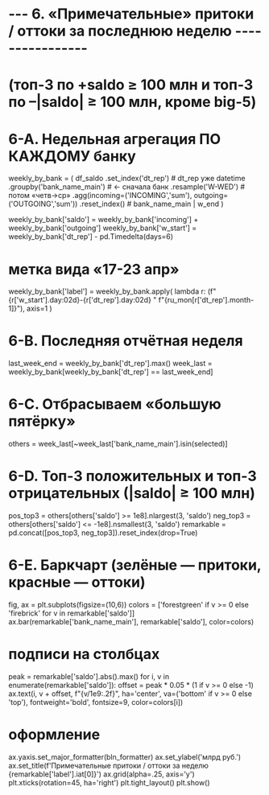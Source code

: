 # --- 6. «Примечательные» притоки / оттоки за последнюю неделю ----------------
# (топ-3 по +saldo ≥ 100 млн и топ-3 по –|saldo| ≥ 100 млн, кроме big-5)

# 6-A. Недельная агрегация ПО КАЖДОМУ банку
weekly_by_bank = (
    df_saldo
      .set_index('dt_rep')                                  # dt_rep уже datetime
      .groupby('bank_name_main')                            # ← сначала банк
      .resample('W-WED')                                    #   потом «четв→ср»
      .agg(incoming=('INCOMING','sum'),
           outgoing=('OUTGOING','sum'))
      .reset_index()                                        # bank_name_main | w_end
)

weekly_by_bank['saldo']   = weekly_by_bank['incoming'] + weekly_by_bank['outgoing']
weekly_by_bank['w_start'] = weekly_by_bank['dt_rep'] - pd.Timedelta(days=6)

# метка вида «17-23 апр»
weekly_by_bank['label'] = weekly_by_bank.apply(
    lambda r: (f"{r['w_start'].day:02d}-{r['dt_rep'].day:02d} "
               f"{ru_mon[r['dt_rep'].month-1]}"),
    axis=1
)

# 6-B. Последняя отчётная неделя
last_week_end = weekly_by_bank['dt_rep'].max()
week_last     = weekly_by_bank[weekly_by_bank['dt_rep'] == last_week_end]

# 6-C. Отбрасываем «большую пятёрку»
others = week_last[~week_last['bank_name_main'].isin(selected)]

# 6-D. Топ-3 положительных и топ-3 отрицательных (|saldo| ≥ 100 млн)
pos_top3 = others[others['saldo'] >= 1e8].nlargest(3, 'saldo')
neg_top3 = others[others['saldo'] <= -1e8].nsmallest(3, 'saldo')
remarkable = pd.concat([pos_top3, neg_top3]).reset_index(drop=True)

# 6-E. Баркчарт (зелёные — притоки, красные — оттоки)
fig, ax = plt.subplots(figsize=(10,6))
colors = ['forestgreen' if v >= 0 else 'firebrick' for v in remarkable['saldo']]
ax.bar(remarkable['bank_name_main'], remarkable['saldo'], color=colors)

# подписи на столбцах
peak = remarkable['saldo'].abs().max()
for i, v in enumerate(remarkable['saldo']):
    offset = peak * 0.05 * (1 if v >= 0 else -1)
    ax.text(i, v + offset, f"{v/1e9:.2f}",
            ha='center', va=('bottom' if v >= 0 else 'top'),
            fontweight='bold', fontsize=9, color=colors[i])

# оформление
ax.yaxis.set_major_formatter(bln_formatter)
ax.set_ylabel('млрд руб.')
ax.set_title(f'Примечательные притоки / оттоки за неделю {remarkable['label'].iat[0]}')
ax.grid(alpha=.25, axis='y')
plt.xticks(rotation=45, ha='right')
plt.tight_layout()
plt.show()

